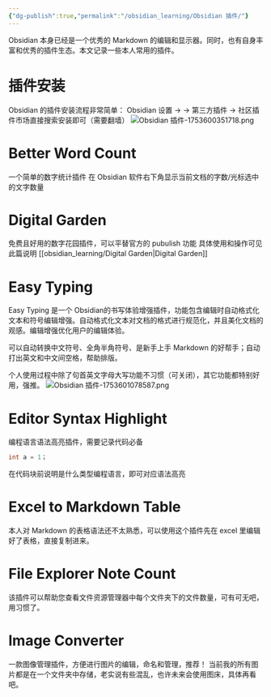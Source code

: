 ```yaml
---
{"dg-publish":true,"permalink":"/obsidian_learning/Obsidian 插件/"}
---
```


Obsidian 本身已经是一个优秀的 Markdown 的编辑和显示器。同时，也有自身丰富和优秀的插件生态。本文记录一些本人常用的插件。

# 插件安装
Obsidian 的插件安装流程非常简单：
Obsidian 设置 $\to$ $\rightarrow$ 第三方插件 $\to$ 社区插件市场直接搜索安装即可（需要翻墙）
![Obsidian 插件-1753600351718.png](/img/user/attachment_manager/Obsidian%20%E6%8F%92%E4%BB%B6-1753600351718.png)

# Better Word Count
一个简单的数字统计插件
在 Obsidian 软件右下角显示当前文档的字数/光标选中的文字数量

# Digital Garden
免费且好用的数字花园插件，可以平替官方的 pubulish 功能
具体使用和操作可见此篇说明 [[obsidian_learning/Digital Garden\|Digital Garden]]

# Easy Typing
Easy Typing 是一个 Obsidian的书写体验增强插件，功能包含编辑时自动格式化文本和符号编辑增强。自动格式化文本对文档的格式进行规范化，并且美化文档的观感。编辑增强优化用户的编辑体验。

可以自动转换中文符号、全角半角符号、是新手上手 Markdown 的好帮手；自动打出英文和中文间空格，帮助排版。

个人使用过程中除了句首英文字母大写功能不习惯（可关闭），其它功能都特别好用，强推。
![Obsidian 插件-1753601078587.png](/img/user/attachment_manager/Obsidian%20%E6%8F%92%E4%BB%B6-1753601078587.png)


# Editor Syntax Highlight
编程语言语法高亮插件，需要记录代码必备
```C
int a = 1；
```
在代码块前说明是什么类型编程语言，即可对应语法高亮

# Excel to Markdown Table
本人对 Markdown 的表格语法还不太熟悉，可以使用这个插件先在 excel 里编辑好了表格，直接复制进来。

# File Explorer Note Count
该插件可以帮助您查看文件资源管理器中每个文件夹下的文件数量，可有可无吧，用习惯了。

# lmage Converter
一款图像管理插件，方便进行图片的编辑，命名和管理，推荐！
当前我的所有图片都是在一个文件夹中存储，老实说有些混乱，也许未来会使用图床，具体再看吧。